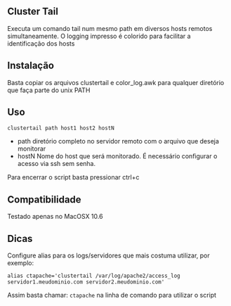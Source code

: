 Cluster Tail
--------------------
Executa um comando tail num mesmo path em diversos hosts remotos simultaneamente.
O logging impresso é colorido para facilitar a identificação dos hosts


Instalação
------------------------------
Basta copiar os arquivos clustertail e color_log.awk para qualquer diretório que faça parte do unix PATH


Uso
------------------------------
```
clustertail path host1 host2 hostN
```

   * path       diretório completo no servidor remoto com o arquivo que deseja monitorar
   * hostN      Nome do host que será monitorado. É necessário configurar o acesso via ssh sem senha.


Para encerrar o script basta pressionar ctrl+c



Compatibilidade
------------------------------
Testado apenas no MacOSX 10.6


Dicas
------------------------------
Configure alias para os logs/servidores que mais costuma utilizar, por exemplo:

```
alias ctapache='clustertail /var/log/apache2/access_log servidor1.meudominio.com servidor2.meudominio.com'
```

Assim basta chamar: `ctapache` na linha de comando para utilizar o script
